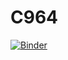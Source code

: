 # C964

[![Binder](https://mybinder.org/badge_logo.svg)](https://mybinder.org/v2/gh/neonshaman/C964/main?filepath=C964.ipynb)
